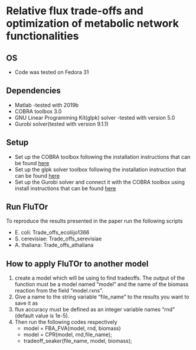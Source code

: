 # Relative flux trade-offs and optimization of metabolic network functionalities
## OS
* Code was tested on Fedora 31
## Dependencies
* Matlab -tested with 2019b
* COBRA toolbox 3.0
* GNU Linear Programming Kit(glpk) solver -tested with version 5.0
* Gurobi solver(tested with version 9.1.1)
## Setup
* Set up the COBRA toolbox following the installation instructions that can be found [here](https://opencobra.github.io/cobratoolbox/stable/installation.html)
* Set up the glpk solver toolbox following the installation instruction that can be found [here](https://de.mathworks.com/matlabcentral/fileexchange/75318-glpkmex-gnu-linear-programming-kit-glpk-mex-generator)
* Set up the Gurobi solver and connect it with the COBRA toolbox using install instructions that can be found [here](https://opencobra.github.io/cobratoolbox/stable/installation.html#gurobi)
## Run FluTOr
To reproduce the results presented in the paper run the following scripts
* E. coli: Trade_offs_ecoliijo1366
* S. cerevisiae: Trade_offs_serevisiae
* A. thaliana: Trade_offs_athaliana
## How to apply FluTOr to another model
1. create a model which will be using to find tradeoffs. The output of the function must be a model named “model” and the name of the biomass reaction from the field “model.rxns”.
2. Give a name to the string variable “file_name” to the results you want to save it as 
3. flux accuracy must be defined as an integer variable names “rnd” (default value is 1e-5).
4. Then run the following codes respectively
   + model = FBA_FVA(model, rnd, biomass)
   + model = CPR(model, rnd,file_name); 
   + tradeoff_seaker(file_name, model, biomass); 
